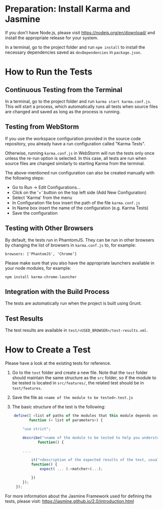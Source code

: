 # Preparation: Install Karma and Jasmine

If you don't have Node.js, please visit https://nodejs.org/en/download/ and
install the appropriate release for your system.

In a terminal, go to the project folder and run `npm install` to install
the necessary dependencies saved as `devDependencies` in `package.json`.

# How to Run the Tests

## Continuous Testing from the Terminal

In a terminal, go to the project folder and run `karma start karma.conf.js`.
This will start a process, which automatically runs all tests when source
files are changed and saved as long as the process is running.

## Testing from WebStorm

If you use the workspace configuration provided in the source code repository,
you already have a run configuration called "Karma Tests".

Otherwise, running `karma.conf.js` in WebStorm will run the tests only once
unless the re-run option is selected. In this case, all tests are run when
source files are changed similarly to starting Karma from the terminal.

The above-mentioned run configuration can also be created manually with the
following steps:
- Go to Run -> Edit Configurations...
- Click on the '+' button on the top left side (Add New Configuration)
- Select 'Karma' from the menu
- In Configuration file box insert the path of the file `karma.conf.js`
- In Name box insert the name of the configuration (e.g. Karma Tests)
- Save the configuration

## Testing with Other Browsers

By default, the tests run in PhamtomJS. They can be run in other browsers by
changing the list of browsers in `karma.conf.js` to, for example:

`browsers: ['PhantomJS', 'Chrome’]`

Please make sure that you also have the appropriate launchers available in your
node modules, for example:

`npm install karma-chrome-launcher`

## Integration with the Build Process

The tests are automatically run when the project is built using Grunt.

## Test Results

The test results are available in `test/<USED_BROWSER>/test-results.xml`.

# How to Create a Test

Please have a look at the existing tests for reference.

1) Go to the `test` folder and create a new file. Note that the `test` folder
   should maintain the same structure as the `src` folder, so if the module to
   be tested is located in `src/features/`, the related test should be in
   `test/features`.
   
2) Save the file as `<name of the module to be tested>.test.js`

3) The basic structure of the test is the following:
```javascript
    define([ <list of paths of the modules that this module depends on> ],
           function (< list of parameters>) {

     	"use strict";

     	describe("<name of the module to be tested to help you understand what the test is supposed to be>",
               function() {
     	  
        ....

     		it("<description of the expected results of the test, usually it starts with the word 'should'>",
     		function() {
     			expect( ... ).<matcher>(...);

     		})
     	});
     });
```

For more information about the Jasmine Framework used for defining the tests,
please visit: https://jasmine.github.io/2.0/introduction.html
